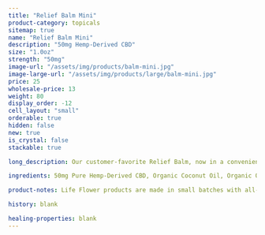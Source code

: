 ```yaml
---
title: "Relief Balm Mini"
product-category: topicals
sitemap: true
name: "Relief Balm Mini"
description: "50mg Hemp-Derived CBD"
size: "1.0oz"
strength: "50mg"
image-url: "/assets/img/products/balm-mini.jpg"
image-large-url: "/assets/img/products/large/balm-mini.jpg"
price: 25
wholesale-price: 13
weight: 80
display_order: -12
cell_layout: "small"
orderable: true
hidden: false
new: true
is_crystal: false
stackable: true

long_description: Our customer-favorite Relief Balm, now in a convenient mini size. All-organic ingredients sourced directly from nature to ease aches, pains, burns, and scars. Coconut oil and olive oil work by nourishing the skin while the anti-inflammatory properties of beeswax, shea butter, lavender and eucalyptus essential oils relieve the muscles.

ingredients: 50mg Pure Hemp-Derived CBD, Organic Coconut Oil, Organic Olive Oil, Organic Beeswax, Unrefined Pure Cocoa Butter, Unrefined Pure Shea Butter, Organic Sunflower Lecithin, Tapioca Starch, Essential Oils.

product-notes: Life Flower products are made in small batches with all-natural and boutique ingredients. Orders are processed and shipped in 7-10 days.

history: blank

healing-properties: blank
---
```

